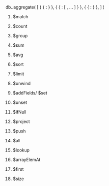 <!-- Aggregation Structure -->
db.<collection>.aggregate(
    [
        <!-- Stage 1 -->
        {
            { <operator> : <argument> }                                  <!-- single arguments -->
        },
        <!-- Stage 2 -->
        {
            { <operator> : [ <argument1>, <argument2> ... ] }            <!-- array of arguments -->
        },
        <!-- Stage 3 -->
        {
            { <operator> : <argument> }
        },
        <!-- Stage n -->
        <!-- ... -->
    ]
)

<!-- Stages -->

1.  $match                                  <!-- Filters documents based on query expressions. (Uses standard query operators) -->
                                            <!-- Example: { $match: { status: "active", age: { $gte: 18 } } }  -->

2.  $count                                  <!-- Counts documents in the pipeline. (Single output field name)  -->
                                            <!-- Example: { $count: "totalDocs" } -->

3.  $group                                  <!-- Groups documents and applies aggregate functions. (Must have _id (group key))  -->
                                            <!-- Example: { $group: { _id: "$category", total: { $sum: "$amount" } } } -->

4.  $sum                                    <!-- Returns the sum of numeric values. (In $group: {$sum: <expression>},
                                                                                     In other stages: {$sum: [<expr1>, <expr2>, ...]} to sum multiple expressions. 
                                                                                     Only numeric values are summed; non-numeric are ignored)  -->
                                            <!-- Example: { $group: { _id: "$category", total: { $sum: "$amount" } } } -->

5.  $avg                                    <!-- Returns the average of numeric values.	({$avg: <expression>} inside $group or $project,                                        Ignores non-numeric values. Returns null if no valid numbers)	  -->
                                            <!-- Example: { $group: { _id: "$category", avgPrice: { $avg: "$price" } } } -->

6.  $sort                                   <!-- Orders documents by specified fields. (Values must be 1 (asc) or -1 (desc))  -->
                                            <!-- Example: { $sort: { age: -1, name: 1 } } -->

7.  $limit                                  <!-- Limits documents passed on. (Positive integer)	  -->
                                            <!-- Example: { $limit: 10 } -->

8.  $unwind                                 <!-- Splits array elements into separate documents.	(Path required, optional preserveNullAndEmptyArrays)  -->
                                            <!-- Example: { $unwind: "$tags" } -->

9.  $addFields/ $set                        <!-- Adds or modifies fields. ({ $addFields: { newField: expression } })  -->    
                                            <!-- Example: { $addFields: { fullName: { $concat: ["$firstName", " ", "$lastName"] } } } -->    

10. $unset                                  <!-- Removes fields. (Field names array or single string)  -->
                                            <!-- Example: { $unset: ["password", "ssn"] } -->

11. $ifNull                                 <!-- Returns the first non-null expression; if all are null, returns last element as default. ({$ifNull: [<expression>, <replacementIfNull>]}). 
                                                Array must have exactly two elements.  -->
                                            <!-- Example: { $project: { displayName: { $ifNull: ["$name", "N/A"] } } } -->

12. $project                                <!-- Selects, excludes, or computes fields. (Include with 1 or exclude with 0)  -->    
                                            <!-- Example: { $project: { name: 1, age: 1, _id: 0 } } -->    

13. $push                                   <!-- Returns an array of values for each group.	(Used only inside $group: {$push: <expression>})	  -->
                                            <!-- Example: { $group: { _id: "$category", items: { $push: "$name" } } } -->

14. $all                                    <!-- selects documents where the array field contains all the elements specified in the query, in any order. ({ <arrayField>: { $all: [ <value1>, <value2>, ... ] } } )  -->
                                            <!-- Example: { $all: ["red", "blue"] } -->

15. $lookup                                 <!-- Joins data from another collection. (Needs from, localField, foreignField, as)  -->
                                            <!-- Example: { $lookup: { from: "orders", localField: "_id", foreignField: "custId", as: "ordersList" } } -->

16. $arrayElemAt                            <!-- Returns array element at specific zero-based index. ({$arrayElemAt: [<arrayExpression>, <index>]}, Negative index counts from end)  -->        
                                            <!-- Example: { $project: { firstItem: { $arrayElemAt: ["$items", 0] } } } -->        

17. $first                                  <!-- Returns first value from group or array. (In $group: {$first: <expression>} requires sorted pipeline if you want a specific first. In $project/$arrayElemAt context, works on arrays directly)	  -->
                                            <!-- Example: { $group: { _id: "$category", firstSale: { $first: "$date" } } } -->

18. $size                                   <!--Returns number of elements in array. Expression must resolve to an array; errors if not an array. ({$size: <arrayExpression>})	   -->
                                            <!-- Example:{ $project: { numTags: { $size: "$tags" } } } -->